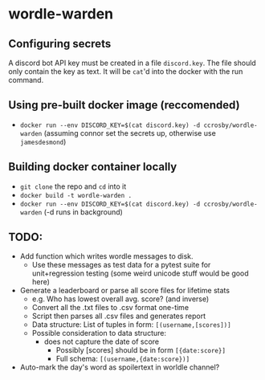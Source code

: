 # wordle-warden

## Configuring secrets
A discord bot API key must be created in a file `discord.key`. The file should only contain the key as text. It will be `cat`'d into the docker with the run command.

## Using pre-built docker image (reccomended)
- `docker run --env DISCORD_KEY=$(cat discord.key) -d ccrosby/wordle-warden` (assuming connor set the secrets up, otherwise use `jamesdesmond`)

## Building docker container locally
- `git clone` the repo and `cd` into it
- `docker build -t wordle-warden .`
- `docker run --env DISCORD_KEY=$(cat discord.key) -d ccrosby/wordle-warden` (-d runs in background)

## TODO:
- Add function which writes wordle messages to disk.
    - Use these messages as test data for a pytest suite for unit+regression testing (some weird unicode stuff would be good here)
- Generate a leaderboard or parse all score files for lifetime stats
    - e.g. Who has lowest overall avg. score? (and inverse)
    - Convert all the .txt files to .csv format one-time
    - Script then parses all .csv files and generates report
    - Data structure: List of tuples in form: `[(username,[scores])]`
    - Possible consideration to data structure:
        - does not capture the date of score
            - Possibly [scores] should be in form `[{date:score}]`
            - Full schema: `[(username,{date:score})]`
- Auto-mark the day's word as spoilertext in worldle channel?